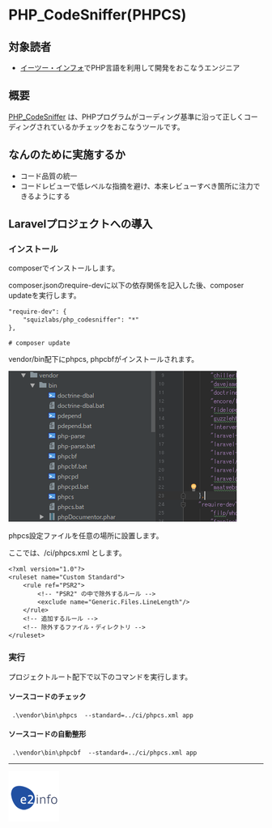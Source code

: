 # PHP_CodeSniffer(PHPCS)

## 対象読者

* [イーツー・インフォ](https://www.e2info.co.jp/)でPHP言語を利用して開発をおこなうエンジニア

## 概要

[PHP_CodeSniffer](https://github.com/squizlabs/PHP_CodeSniffer) は、PHPプログラムがコーディング基準に沿って正しくコーディングされているかチェックをおこなうツールです。


## なんのために実施するか

* コード品質の統一
* コードレビューで低レベルな指摘を避け、本来レビューすべき箇所に注力できるようにする

## Laravelプロジェクトへの導入

### インストール

composerでインストールします。

composer.jsonのrequire-devに以下の依存関係を記入した後、composer updateを実行します。

~~~
"require-dev": {
    "squizlabs/php_codesniffer": "*"
},
~~~

~~~
# composer update
~~~

vendor/bin配下にphpcs, phpcbfがインストールされます。

![laravel/vendor](https://raw.githubusercontent.com/e2info/e2info-tech-book/master/images/phpcs_phpcbf.png)

phpcs設定ファイルを任意の場所に設置します。

ここでは、/ci/phpcs.xml とします。

~~~
<?xml version="1.0"?>
<ruleset name="Custom Standard">
    <rule ref="PSR2">
        <!-- "PSR2" の中で除外するルール -->
        <exclude name="Generic.Files.LineLength"/>
    </rule>
    <!-- 追加するルール -->
    <!-- 除外するファイル・ディレクトリ -->
</ruleset>
~~~

### 実行

プロジェクトルート配下で以下のコマンドを実行します。

#### ソースコードのチェック

~~~
 .\vendor\bin\phpcs  --standard=../ci/phpcs.xml app
~~~

#### ソースコードの自動整形

~~~
 .\vendor\bin\phpcbf  --standard=../ci/phpcs.xml app
~~~

---
    
![イーツー・インフォロゴ](https://raw.githubusercontent.com/e2info/e2info-warehouse/master/images/logo/logo100x100_transparent.png)

